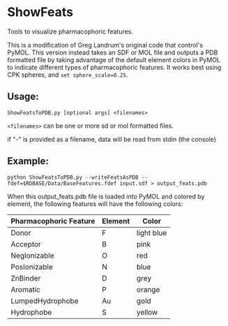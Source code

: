 # ShowFeats
Tools to visualize pharmacophoric features.

This is a modification of Greg Landrum's original code that control's PyMOL. This version instead takes an SDF or MOL file and outputs a PDB formatted file by taking advantage of the default element colors in PyMOL to indicate different types of pharmacophoric features. It works best using CPK spheres, and ``set sphere_scale=0.25``.

## Usage:
``ShowFeatsToPDB.py [optional args] <filenames>``

``<filenames>`` can be one or more sd or mol formatted files.

if "-" is provided as a filename, data will be read from stdin (the console)

## Example:
``python ShowFeatsToPDB.py --writeFeatsAsPDB --fdef=$RDBASE/Data/BaseFeatures.fdef input.sdf > output_feats.pdb``

 When this output_feats.pdb file is loaded into PyMOL and colored by element, the following features will have the following colors:

|Pharmacophoric Feature |Element |Color  |
|-----------------|--------|-----------|
|Donor            |   F    |light blue |
|Acceptor         |   B    |pink       |
|NegIonizable     |   O    |red        |
|PosIonizable     |   N    |blue       |
|ZnBinder         |   D    |grey       |
|Aromatic         |   P    |orange     |
|LumpedHydrophobe |   Au   |gold       |
|Hydrophobe       |   S    |yellow     |
